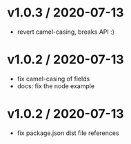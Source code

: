 
v1.0.3 / 2020-07-13
===================

  * revert camel-casing, breaks API :)

v1.0.2 / 2020-07-13
===================

  * fix camel-casing of fields
  * docs: fix the node example

v1.0.2 / 2020-07-13
===================

  * fix package.json dist file references
